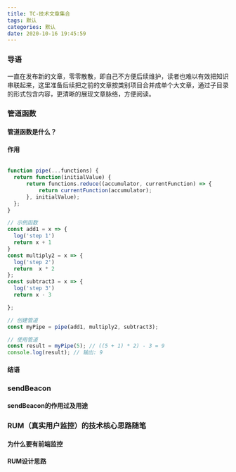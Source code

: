 ```yaml
---
title: TC-技术文章集合
tags: 默认
categories: 默认
date: 2020-10-16 19:45:59
---
```



### 导语

一直在发布新的文章，零零散散，即自己不方便后续维护，读者也难以有效把知识串联起来，这里准备后续把之前的文章按类别项目合并成单个大文章，通过子目录的形式包含内容，更清晰的展现文章脉络，方便阅读。



### 管道函数


#### 管道函数是什么？

#### 作用

```js

function pipe(...functions) {
  return function(initialValue) {
      return functions.reduce((accumulator, currentFunction) => {
          return currentFunction(accumulator);
      }, initialValue);
  };
}

// 示例函数
const add1 = x => {
  log('step 1')
  return x + 1
}
const multiply2 = x => {
  log('step 2')
  return  x * 2
};
const subtract3 = x => {
  log('step 3')
  return x - 3

};

// 创建管道
const myPipe = pipe(add1, multiply2, subtract3);

// 使用管道
const result = myPipe(5); // ((5 + 1) * 2) - 3 = 9
console.log(result); // 输出: 9

```


#### 结语

### sendBeacon

#### sendBeacon的作用过及用途


### RUM（真实用户监控）的技术核心思路随笔


#### 为什么要有前端监控


#### RUM设计思路

